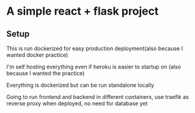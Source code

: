 # A simple react + flask project


## Setup
This is run dockerized for easy production deployment(also because I wanted docker practice)

I'm self hosting everything even if heroku is easier to startup on (also because I wanted the practice)

Everything is dockerized but can be run standalone locally

Going to run frontend and backend in different containers, use traefik as reverse proxy when deployed, no need for database yet

